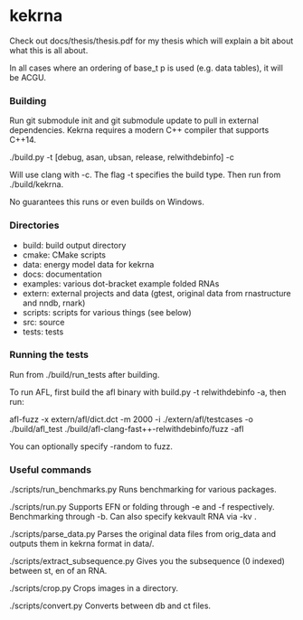# kekrna

Check out docs/thesis/thesis.pdf for my thesis which will explain a bit about
what this is all about.

In all cases where an ordering of base_t p is used (e.g. data tables), it will be ACGU.

### Building

Run git submodule init and git submodule update to pull in external dependencies. 
Kekrna requires a modern C++ compiler that supports C++14.

./build.py -t [debug, asan, ubsan, release, relwithdebinfo] -c

Will use clang with -c. The flag -t specifies the build type. Then run from ./build/kekrna.

No guarantees this runs or even builds on Windows.

### Directories

- build: build output directory
- cmake: CMake scripts
- data: energy model data for kekrna
- docs: documentation
- examples: various dot-bracket example folded RNAs
- extern: external projects and data (gtest, original data from rnastructure and nndb, rnark)
- scripts: scripts for various things (see below)
- src: source
- tests: tests

### Running the tests
Run from ./build/run_tests after building.

To run AFL, first build the afl binary with build.py -t relwithdebinfo -a, then run:

afl-fuzz -x extern/afl/dict.dct -m 2000 -i ./extern/afl/testcases 
  -o ./build/afl_test ./build/afl-clang-fast++-relwithdebinfo/fuzz -afl
  
You can optionally specify -random to fuzz.

### Useful commands

./scripts/run_benchmarks.py
Runs benchmarking for various packages.

./scripts/run.py
Supports EFN or folding through -e and -f respectively. Benchmarking through -b.
Can also specify kekvault RNA via -kv <kekvault name>.

./scripts/parse_data.py
Parses the original data files from orig_data and outputs them in kekrna format in data/.

./scripts/extract_subsequence.py
Gives you the subsequence (0 indexed) between st, en of an RNA.

./scripts/crop.py
Crops images in a directory.

./scripts/convert.py
Converts between db and ct files.
